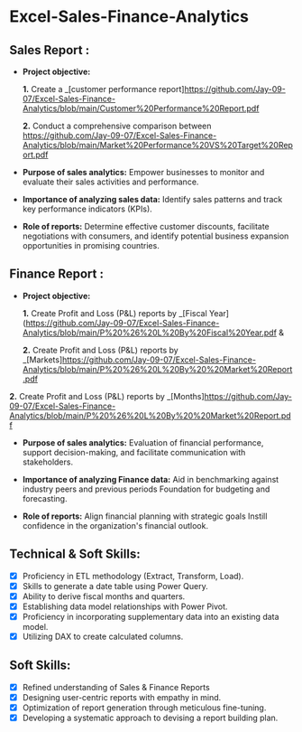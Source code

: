 # Excel-Sales-Finance-Analytics
## Sales Report :


- **Project objective:** 

    **1.** Create a _[customer performance report]https://github.com/Jay-09-07/Excel-Sales-Finance-Analytics/blob/main/Customer%20Performance%20Report.pdf

    **2.** Conduct a comprehensive comparison between https://github.com/Jay-09-07/Excel-Sales-Finance-Analytics/blob/main/Market%20Performance%20VS%20Target%20Report.pdf

- **Purpose of sales analytics:** Empower businesses to monitor and evaluate their sales activities and performance.

- **Importance of analyzing sales data:** Identify sales patterns and track key performance indicators (KPIs).

- **Role of reports:** Determine effective customer discounts, facilitate negotiations with consumers, and identify potential business expansion opportunities in promising countries.


## Finance Report :

- **Project objective:** 

    **1.** Create Profit and Loss (P&L) reports by _[Fiscal Year](https://github.com/Jay-09-07/Excel-Sales-Finance-Analytics/blob/main/P%20%26%20L%20By%20Fiscal%20Year.pdf & 

   **2.** Create Profit and Loss (P&L) reports by _[Markets]https://github.com/Jay-09-07/Excel-Sales-Finance-Analytics/blob/main/P%20%26%20L%20By%20%20Market%20Report.pdf

**2.** Create Profit and Loss (P&L) reports by _[Months]https://github.com/Jay-09-07/Excel-Sales-Finance-Analytics/blob/main/P%20%26%20L%20By%20%20Market%20Report.pdf

- **Purpose of sales analytics:** Evaluation of financial performance, support decision-making, and facilitate communication with stakeholders.

- **Importance of analyzing Finance data:** Aid in benchmarking against industry peers and previous periods Foundation for budgeting and forecasting.

- **Role of reports:** Align financial planning with strategic goals Instill confidence in the organization's financial outlook.


## Technical & Soft Skills:
- [x]	Proficiency in ETL methodology (Extract, Transform, Load).
- [x]	Skills to generate a date table using Power Query.
- [x]	Ability to derive fiscal months and quarters.
- [x]	Establishing data model relationships with Power Pivot.
- [x]	Proficiency in incorporating supplementary data into an existing data model.
- [x]	Utilizing DAX to create calculated columns.

## Soft Skills:
- [x]	Refined understanding of Sales & Finance Reports
- [x]	Designing user-centric reports with empathy in mind.
- [x]	Optimization of report generation through meticulous fine-tuning.
- [x]	Developing a systematic approach to devising a report building plan.
